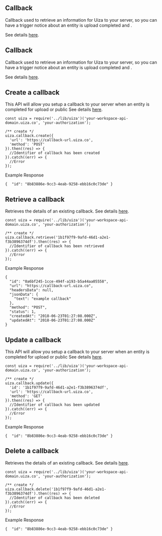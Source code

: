 ## Callback
Callback used to retrieve an information for Uiza to your server, so you can have a trigger notice about an entity is upload completed and .

See details [here](https://docs.uiza.io/#callback).
## Callback
Callback used to retrieve an information for Uiza to your server, so you can have a trigger notice about an entity is upload completed and .

See details [here](https://docs.uiza.io/#callback).

## Create a callback
This API will allow you setup a callback to your server when an entity is completed for upload or public
See details [here](https://docs.uiza.io/#create-a-callback).

```node
const uiza = require('../lib/uiza')('your-workspace-api-domain.uiza.co', 'your-authorization');

/** create */
uiza.callback.create({
  'url': 'https://callback-url.uiza.co',
  'method': 'POST'
}).then((res) => {
  //Identifier of callback has been created
}).catch((err) => {
  //Error
});
```

Example Response

```node
{  "id": "8b83886e-9cc3-4eab-9258-ebb16c0c73de" }
```

## Retrieve a callback
Retrieves the details of an existing callback.
See details [here](https://docs.uiza.io/#retrieve-a-callback).

```node
const uiza = require('../lib/uiza')('your-workspace-api-domain.uiza.co', 'your-authorization');

/** create */
uiza.callback.retrieve('1b1f97f9-9afd-46d1-a2e1-f3b3896374df').then((res) => {
  //Identifier of callback has been retrieved
}).catch((err) => {
  //Error
});
```

Example Response

```node
{  
  "id": "0a6bf245-1cce-494f-a193-b5a44aa05558",
  "url": "https://callback-url.uiza.co",
  "headersData": null,
  "jsonData": {
    "text": "example callback"
  },
  "method": "POST",
  "status": 1,
  "createdAt": "2018-06-23T01:27:08.000Z",
  "updatedAt": "2018-06-23T01:27:08.000Z" 
}
```

## Update a callback
This API will allow you setup a callback to your server when an entity is completed for upload or public
See details [here](https://docs.uiza.io/#update-a-callback).

```node
const uiza = require('../lib/uiza')('your-workspace-api-domain.uiza.co', 'your-authorization');

/** create */
uiza.callback.update({
  'id': '1b1f97f9-9afd-46d1-a2e1-f3b3896374df',
  'url': 'https://callback-url.uiza.co',
  'method': 'GET'
}).then((res) => {
  //Identifier of callback has been updated
}).catch((err) => {
  //Error
});
```

Example Response

```node
{  "id": "8b83886e-9cc3-4eab-9258-ebb16c0c73de" }
```

## Delete a callback
Retrieves the details of an existing callback.
See details [here](https://docs.uiza.io/#delete-a-callback).

```node
const uiza = require('../lib/uiza')('your-workspace-api-domain.uiza.co', 'your-authorization');

/** create */
uiza.callback.delete('1b1f97f9-9afd-46d1-a2e1-f3b3896374df').then((res) => {
  //Identifier of callback has been deleted
}).catch((err) => {
  //Error
});
```

Example Response

```node
{  "id": "8b83886e-9cc3-4eab-9258-ebb16c0c73de" }
```